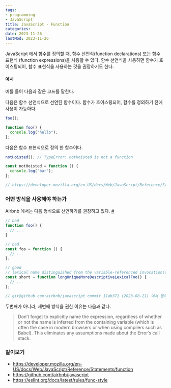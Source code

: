 ```yaml
---
tags:
- programming
- JavaScript
title: JavaScript - Function
categories:
date: 2023-11-26
lastMod: 2023-11-26
---
```

JavaScript 에서 함수를 정의할 때, 함수 선언식(function declarations) 또는 함수 표현식 (function expressions)을 사용할 수 있다. 함수 선언식을 사용하면 함수가 호이스팅되어, 함수 표현식을 사용하는 것을 권장하기도 한다.

#### 예시
예를 들어 다음과 같은 코드를 말한다.

다음은 함수 선언식으로 선언된 함수이다. 함수가 호이스팅되어, 함수를 정의하기 전에 사용이 가능하다.
```javascript
foo();

function foo() {
  console.log("hello");
};
```

다음은 함수 표현식으로 정의 한 함수이다.
```javascript
notHoisted(); // TypeError: notHoisted is not a function

const notHoisted = function () {
  console.log("bar");
};

// https://developer.mozilla.org/en-US/docs/Web/JavaScript/Reference/Statements/function 에서 발췌 (2023-11-16)
```

### 어떤 방식을 사용해야 하는가

Airbnb 에서는 다음 형식으로 선언하기를 권장하고 있다. [#](https://github.com/airbnb/javascript#functions)

```javascript
// bad
function foo() {
  // ...
}

// bad
const foo = function () {
  // ...
};

// good
// lexical name distinguished from the variable-referenced invocation(s)
const short = function longUniqueMoreDescriptiveLexicalFoo() {
  // ...
};

// git@github.com:airbnb/javascript commit 11ab371 (2023-08-21) 에서 발췌
```

두번째가 아니라, 세번째 방식을 권한 이유는 다음과 같다.

> Don’t forget to explicitly name the expression, regardless of whether
or not the name is inferred from the containing variable (which is often
 the case in modern browsers or when using compilers such as Babel). 
This eliminates any assumptions made about the Error’s call stack.

### 같이보기
* https://developer.mozilla.org/en-US/docs/Web/JavaScript/Reference/Statements/function
* https://github.com/airbnb/javascript
* https://eslint.org/docs/latest/rules/func-style
